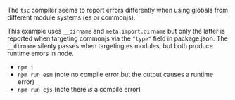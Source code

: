 The `tsc` compiler seems to report errors differently when using globals from different module systems (es or commonjs).

This example uses `__dirname` and `meta.import.dirname` but only the latter is reported when targeting commonjs via the `"type"` field in package.json. The `__dirname` silenty passes when targeting es modules, but both produce runtime errors in node.

- `npm i`
- `npm run esm` (note no compile error but the output causes a runtime error)
- `npm run cjs` (note there _is_ a compile error)
